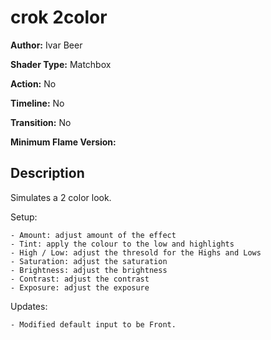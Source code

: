 # crok 2color

**Author:** Ivar Beer

**Shader Type:** Matchbox

**Action:** No

**Timeline:** No

**Transition:** No

**Minimum Flame Version:** 


## Description
Simulates a 2 color look.

Setup:

    - Amount: adjust amount of the effect
    - Tint: apply the colour to the low and highlights
    - High / Low: adjust the thresold for the Highs and Lows
    - Saturation: adjust the saturation
    - Brightness: adjust the brightness
    - Contrast: adjust the contrast
    - Exposure: adjust the exposure

Updates:

    - Modified default input to be Front.
